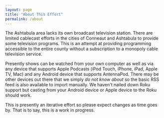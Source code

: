 ```yaml
---
layout: page
title: "About This Effort"
permalink: /about
---
```


The Ashtabula area lacks its own broadcast television station.  There are limited cablecast efforts in the cities of Conneaut and Ashtabula to provide some television programs.  This is an attempt at providing programming accessible to the entire county without a subscription to a monopoly cable television service.  

Presently shows can be watched from your own computer as well as via any device that supports Apple Podcasts (iPod Touch, iPhone, iPad, Apple TV, Mac) and any Android device that supports AntennaPod.  There may be other devices out there that we simply *do not know about* so the basic RSS feed is also available to import manually.  We haven't nailed down Roku support but casting from your Android device or Apple device to the Roku should work.

This is presently an iterative effort so please expect changes as time goes by.  That is to say, this is a work in progress.  




